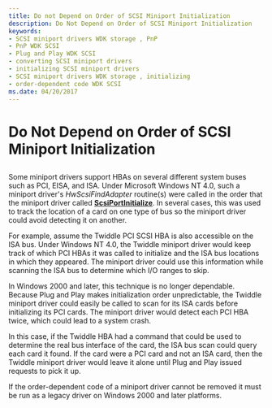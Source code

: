 ```yaml
---
title: Do not Depend on Order of SCSI Miniport Initialization
description: Do Not Depend on Order of SCSI Miniport Initialization
keywords:
- SCSI miniport drivers WDK storage , PnP
- PnP WDK SCSI
- Plug and Play WDK SCSI
- converting SCSI miniport drivers
- initializing SCSI miniport drivers
- SCSI miniport drivers WDK storage , initializing
- order-dependent code WDK SCSI
ms.date: 04/20/2017
---
```


# Do Not Depend on Order of SCSI Miniport Initialization


## <span id="ddk_do_not_depend_on_order_of_scsi_miniport_initialization_kg"></span><span id="DDK_DO_NOT_DEPEND_ON_ORDER_OF_SCSI_MINIPORT_INITIALIZATION_KG"></span>


Some miniport drivers support HBAs on several different system buses such as PCI, EISA, and ISA. Under Microsoft Windows NT 4.0, such a miniport driver's *HwScsiFindAdapter* routine(s) were called in the order that the miniport driver called [**ScsiPortInitialize**](/windows-hardware/drivers/ddi/srb/nf-srb-scsiportinitialize). In several cases, this was used to track the location of a card on one type of bus so the miniport driver could avoid detecting it on another.

For example, assume the Twiddle PCI SCSI HBA is also accessible on the ISA bus. Under Windows NT 4.0, the Twiddle miniport driver would keep track of which PCI HBAs it was called to initialize and the ISA bus locations in which they appeared. The miniport driver could use this information while scanning the ISA bus to determine which I/O ranges to skip.

In Windows 2000 and later, this technique is no longer dependable. Because Plug and Play makes initialization order unpredictable, the Twiddle miniport driver could easily be called to scan for its ISA cards before initializing its PCI cards. The miniport driver would detect each PCI HBA twice, which could lead to a system crash.

In this case, if the Twiddle HBA had a command that could be used to determine the real bus interface of the card, the ISA bus scan could query each card it found. If the card were a PCI card and not an ISA card, then the Twiddle miniport driver would leave it alone until Plug and Play issued requests to pick it up.

If the order-dependent code of a miniport driver cannot be removed it must be run as a legacy driver on Windows 2000 and later platforms.

 

